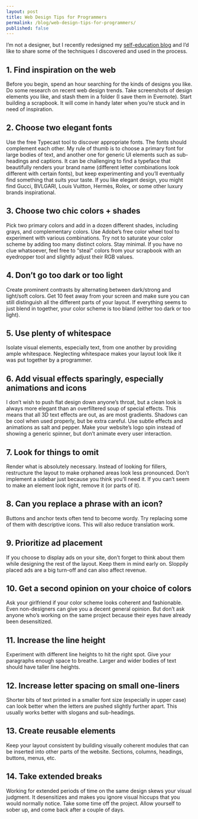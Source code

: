 ```yaml
---
layout: post
title: Web Design Tips for Programmers
permalink: /blog/web-design-tips-for-programmers/
published: false
---
```


I’m not a designer, but I recently redesigned my [self-education blog](http://www.self-learner.com) and I’d like to share some of the techniques I discovered and used in the process.

## 1. Find inspiration on the web

Before you begin, spend an hour searching for the kinds of designs you like. Do some research on recent web design trends. Take screenshots of design elements you like, and stash them in a folder (I save them in Evernote). Start building a scrapbook. It will come in handy later when you’re stuck and in need of inspiration.

## 2. Choose two elegant fonts

Use the free Typecast tool to discover appropriate fonts. The fonts should complement each other. My rule of thumb is to choose a primary font for large bodies of text, and another one for generic UI elements such as sub-headings and captions. It can be challenging to find a typeface that beautifully renders your brand name (different letter combinations look different with certain fonts), but keep experimenting and you’ll eventually find something that suits your taste. If you like elegant design, you might find Gucci, BVLGARI, Louis Vuitton, Hermès, Rolex, or some other luxury brands inspirational.

## 3. Choose two chic colors + shades

Pick two primary colors and add in a dozen different shades, including grays, and complementary colors. Use Adobe’s free color wheel tool to experiment with various combinations. Try not to saturate your color scheme by adding too many distinct colors. Stay minimal. If you have no clue whatsoever, feel free to “steal” colors from your scrapbook with an eyedropper tool and slightly adjust their RGB values.

## 4. Don’t go too dark or too light

Create prominent contrasts by alternating between dark/strong and light/soft colors. Get 10 feet away from your screen and make sure you can still distinguish all the different parts of your layout. If everything seems to just blend in together, your color scheme is too bland (either too dark or too light).

## 5. Use plenty of whitespace

Isolate visual elements, especially text, from one another by providing ample whitespace. Neglecting whitespace makes your layout look like it was put together by a programmer.

## 6. Add visual effects sparingly, especially animations and icons

I don’t wish to push flat design down anyone’s throat, but a clean look is always more elegant than an overfiltered soup of special effects. This means that all 3D text effects are out, as are most gradients. Shadows can be cool when used properly, but be extra careful. Use subtle effects and animations as salt and pepper. Make your website’s logo spin instead of showing a generic spinner, but don’t animate every user interaction.

## 7. Look for things to omit

Render what is absolutely necessary. Instead of looking for fillers, restructure the layout to make orphaned areas look less pronounced. Don’t implement a sidebar just because you think you’ll need it. If you can’t seem to make an element look right, remove it (or parts of it).

## 8. Can you replace a phrase with an icon?

Buttons and anchor texts often tend to become wordy. Try replacing some of them with descriptive icons. This will also reduce translation work.

## 9. Prioritize ad placement

If you choose to display ads on your site, don’t forget to think about them while designing the rest of the layout. Keep them in mind early on. Sloppily placed ads are a big turn-off and can also affect revenue.

## 10. Get a second opinion on your choice of colors

Ask your girlfriend if your color scheme looks coherent and fashionable. Even non-designers can give you a decent general opinion. But don’t ask anyone who’s working on the same project because their eyes have already been desensitized.

## 11. Increase the line height

Experiment with different line heights to hit the right spot. Give your paragraphs enough space to breathe. Larger and wider bodies of text should have taller line heights.

## 12. Increase letter spacing on small one-liners

Shorter bits of text printed in a smaller font size (especially in upper case) can look better when the letters are pushed slightly further apart. This usually works better with slogans and sub-headings.

## 13. Create reusable elements

Keep your layout consistent by building visually coherent modules that can be inserted into other parts of the website. Sections, columns, headings, buttons, menus, etc.

## 14. Take extended breaks

Working for extended periods of time on the same design skews your visual judgment. It desensitizes and makes you ignore visual hiccups that you would normally notice. Take some time off the project. Allow yourself to sober up, and come back after a couple of days.
